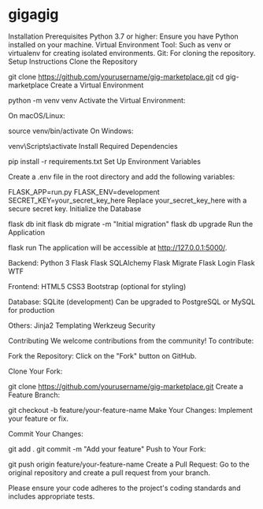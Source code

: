 # gigagig

Installation
Prerequisites
Python 3.7 or higher: Ensure you have Python installed on your machine.
Virtual Environment Tool: Such as venv or virtualenv for creating isolated environments.
Git: For cloning the repository.
Setup Instructions
Clone the Repository


git clone https://github.com/yourusername/gig-marketplace.git
cd gig-marketplace
Create a Virtual Environment


python -m venv venv
Activate the Virtual Environment:

On macOS/Linux:


source venv/bin/activate
On Windows:


venv\Scripts\activate
Install Required Dependencies

pip install -r requirements.txt
Set Up Environment Variables

Create a .env file in the root directory and add the following variables:


FLASK_APP=run.py
FLASK_ENV=development
SECRET_KEY=your_secret_key_here
Replace your_secret_key_here with a secure secret key.
Initialize the Database


flask db init
flask db migrate -m "Initial migration"
flask db upgrade
Run the Application

flask run
The application will be accessible at http://127.0.0.1:5000/.


Backend:
Python 3
Flask
Flask SQLAlchemy
Flask Migrate
Flask Login
Flask WTF

Frontend:
HTML5
CSS3
Bootstrap (optional for styling)

Database:
SQLite (development)
Can be upgraded to PostgreSQL or MySQL for production

Others:
Jinja2 Templating
Werkzeug Security


Contributing
We welcome contributions from the community! To contribute:

Fork the Repository: Click on the "Fork" button on GitHub.

Clone Your Fork:


git clone https://github.com/yourusername/gig-marketplace.git
Create a Feature Branch:

git checkout -b feature/your-feature-name
Make Your Changes: Implement your feature or fix.

Commit Your Changes:


git add .
git commit -m "Add your feature"
Push to Your Fork:


git push origin feature/your-feature-name
Create a Pull Request: Go to the original repository and create a pull request from your branch.

Please ensure your code adheres to the project's coding standards and includes appropriate tests.
